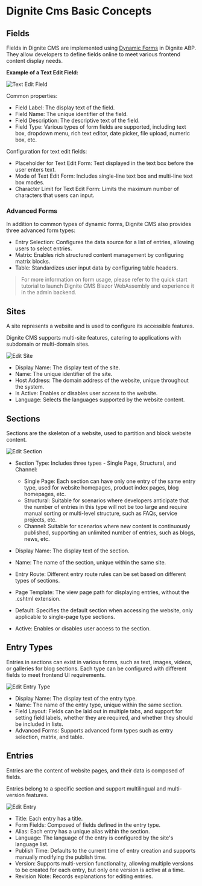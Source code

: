 # Dignite Cms Basic Concepts

## Fields

Fields in Dignite CMS are implemented using [Dynamic Forms](https://learn.dignite.com/zh-Hans/abp/latest/Dynamic-Forms) in Dignite ABP. They allow developers to define fields online to meet various frontend content display needs.

**Example of a Text Edit Field:**

![Text Edit Field](images/textedit-field.png)

Common properties:

- Field Label: The display text of the field.
- Field Name: The unique identifier of the field.
- Field Description: The descriptive text of the field.
- Field Type: Various types of form fields are supported, including text box, dropdown menu, rich text editor, date picker, file upload, numeric box, etc.

Configuration for text edit fields:

- Placeholder for Text Edit Form: Text displayed in the text box before the user enters text.
- Mode of Text Edit Form: Includes single-line text box and multi-line text box modes.
- Character Limit for Text Edit Form: Limits the maximum number of characters that users can input.

### Advanced Forms

In addition to common types of dynamic forms, Dignite CMS also provides three advanced form types:

- Entry Selection: Configures the data source for a list of entries, allowing users to select entries.
- Matrix: Enables rich structured content management by configuring matrix blocks.
- Table: Standardizes user input data by configuring table headers.

> For more information on form usage, please refer to the quick start tutorial to launch Dignite CMS Blazor WebAssembly and experience it in the admin backend.

## Sites

A site represents a website and is used to configure its accessible features.

Dignite CMS supports multi-site features, catering to applications with subdomain or multi-domain sites.

![Edit Site](images/site-edit.png)

- Display Name: The display text of the site.
- Name: The unique identifier of the site.
- Host Address: The domain address of the website, unique throughout the system.
- Is Active: Enables or disables user access to the website.
- Language: Selects the languages supported by the website content.

## Sections

Sections are the skeleton of a website, used to partition and block website content.

![Edit Section](images/section-edit.png)

- Section Type: Includes three types - Single Page, Structural, and Channel:
  
  - Single Page: Each section can have only one entry of the same entry type, used for website homepages, product index pages, blog homepages, etc.
  - Structural: Suitable for scenarios where developers anticipate that the number of entries in this type will not be too large and require manual sorting or multi-level structure, such as FAQs, service projects, etc.
  - Channel: Suitable for scenarios where new content is continuously published, supporting an unlimited number of entries, such as blogs, news, etc.

- Display Name: The display text of the section.
- Name: The name of the section, unique within the same site.
- Entry Route: Different entry route rules can be set based on different types of sections.
- Page Template: The view page path for displaying entries, without the .cshtml extension.
- Default: Specifies the default section when accessing the website, only applicable to single-page type sections.
- Active: Enables or disables user access to the section.
  
## Entry Types

Entries in sections can exist in various forms, such as text, images, videos, or galleries for blog sections. Each type can be configured with different fields to meet frontend UI requirements.

![Edit Entry Type](images/entry-type-edit.png)

- Display Name: The display text of the entry type.
- Name: The name of the entry type, unique within the same section.
- Field Layout: Fields can be laid out in multiple tabs, and support for setting field labels, whether they are required, and whether they should be included in lists.
- Advanced Forms: Supports advanced form types such as entry selection, matrix, and table.

## Entries

Entries are the content of website pages, and their data is composed of fields.

Entries belong to a specific section and support multilingual and multi-version features.

![Edit Entry](images/entry-edit.png)

- Title: Each entry has a title.
- Form Fields: Composed of fields defined in the entry type.
- Alias: Each entry has a unique alias within the section.
- Language: The language of the entry is configured by the site's language list.
- Publish Time: Defaults to the current time of entry creation and supports manually modifying the publish time.
- Version: Supports multi-version functionality, allowing multiple versions to be created for each entry, but only one version is active at a time.
- Revision Note: Records explanations for editing entries.
